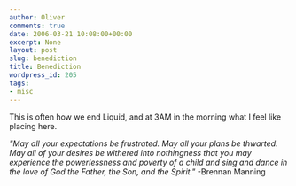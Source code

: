 ```yaml
---
author: Oliver
comments: true
date: 2006-03-21 10:08:00+00:00
excerpt: None
layout: post
slug: benediction
title: Benediction
wordpress_id: 205
tags:
- misc
---
```


This is often how we end Liquid, and at 3AM in the morning what I feel like placing here.

<i>"May all your expectations be frustrated.
May all your plans be thwarted.
May all of your desires be withered into nothingness
that you may experience the powerlessness and poverty of a child
and sing and dance in the love of
God the Father, the Son, and the Spirit."</i>
-Brennan Manning